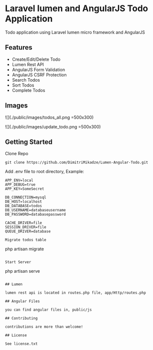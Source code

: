 # Laravel lumen and AngularJS Todo Application

Todo application using Laravel lumen micro framework and AngularJS

## Features

- Create/Edit/Delete Todo
- Lumen Rest API
- AngularJS Form Validation
- AngularJS CSRF Protection
- Search Todos
- Sort Todos
- Complete Todos

## Images

![](./public/images/todos_all.png =500x300)

![](./public/images/update_todo.png =500x300)

## Getting Started

Clone Repo

````
git clone https://github.com/DimitriMikadze/Lumen-Angular-Todo.git
````

Add .env file to root directory, Example: 

````
APP_ENV=local
APP_DEBUG=true
APP_KEY=SomeSecret

DB_CONNECTION=mysql
DB_HOST=localhost
DB_DATABASE=todos
DB_USERNAME=databaseusername
DB_PASSWORD=databasepassword

CACHE_DRIVER=file
SESSION_DRIVER=file
QUEUE_DRIVER=database

Migrate todos table

````
php artisan migrate
````

Start Server

````
php artisan serve
````

## Lumen 

lumen rest api is located in routes.php file, app/Http/routes.php

## Angular Files

you can find angular files in, public/js

## Contributing

contributions are more than welcome!

## License

See license.txt